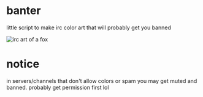 # banter
little script to make irc color art that will probably get you banned

![irc art of a fox](https://ttm.sh/dvH.png)

# notice
in servers/channels that don't allow colors or spam you may get muted and banned.
probably get permission first lol
